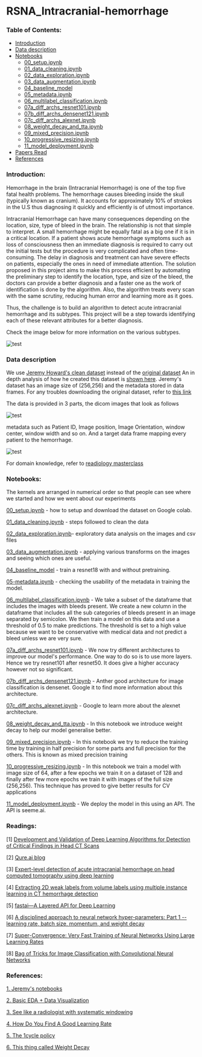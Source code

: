 # RSNA_Intracranial-hemorrhage

### Table of Contents:
- [Introduction](#intro)
- [Data description](#dd)
- [Notebooks](#nbs)
  * [00_setup.ipynb](https://github.com/dipam7/RSNA_Intracranial-hemorrhage/blob/master/nbs/00_setup.ipynb)
  * [01_data_cleaning.ipynb](https://github.com/dipam7/RSNA_Intracranial-hemorrhage/blob/master/nbs/01_data_cleaning.ipynb)
  * [02_data_exploration.ipynb](https://github.com/dipam7/RSNA_Intracranial-hemorrhage/blob/master/nbs/02_data_exploration.ipynb)
  * [03_data_augmentation.ipynb](https://github.com/dipam7/RSNA_Intracranial-hemorrhage/blob/master/nbs/03_data_augmentation.ipynb)
  * [04_baseline_model](https://github.com/dipam7/RSNA_Intracranial-hemorrhage/blob/master/nbs/04_baseline_model.ipynb)
  * [05_metadata.ipynb](https://github.com/dipam7/RSNA_Intracranial-hemorrhage/blob/master/nbs/05_metadata.ipynb)
  * [06_multilabel_classification.ipynb](https://github.com/dipam7/RSNA_Intracranial-hemorrhage/tree/master/nbs/06_multilabel_classification.ipynb)
  * [07a_diff_archs_resnet101.ipynb](https://github.com/dipam7/RSNA_Intracranial-hemorrhage/blob/master/nbs/07a_diff_archs_resnet101.ipynb)
  * [07b_diff_archs_densenet121.ipynb](https://github.com/dipam7/RSNA_Intracranial-hemorrhage/blob/master/nbs/07b_different_archs_densenet121.ipynb)
  * [07c_diff_archs_alexnet.ipynb](https://github.com/dipam7/RSNA_Intracranial-hemorrhage/blob/master/nbs/07c_diff_archs_alexnet.ipynb)
  * [08_weight_decay_and_tta.ipynb](https://github.com/dipam7/RSNA_Intracranial-hemorrhage/blob/master/nbs/08-weight_decay_and_tta.ipynb)
  * [09_mixed_precision.ipynb](https://github.com/dipam7/RSNA_Intracranial-hemorrhage/blob/master/nbs/09_mixed_precision.ipynb)
  * [10_progressive_resizing.ipynb](https://github.com/dipam7/RSNA_Intracranial-hemorrhage/blob/master/nbs/10_progressive_resizing.ipynb)
  * [11_model_deployment.ipynb](https://github.com/dipam7/RSNA_Intracranial-hemorrhage/blob/master/nbs/11_model_deployment.ipynb)
- [Papers Read](#pr)
- [References](#ref)

<a name='intro'></a>
### Introduction:

Hemorrhage in the brain (Intracranial Hemorrhage) is one of the top five fatal health problems. The hemorrhage causes bleeding inside the skull (typically known as cranium). It accounts for approximately 10% of strokes in the U.S thus diagnosing it quickly and efficiently is of utmost importance.

Intracranial Hemorrhage can have many consequences depending on the location, size, type of bleed in the brain. The relationship is not that simple to interpret. A small hemorrhage might be equally fatal as a big one if it is in a critical location. If a patient shows acute hemorrhage symptoms such as loss of consciousness then an immediate diagnosis is required to carry out the initial tests but the procedure is very complicated and often time-consuming. The delay in diagnosis and treatment can have severe effects on patients, especially the ones in need of immediate attention. The solution proposed in this project aims to make this process efficient by automating the preliminary step to identify the location, type, and size of the bleed, the doctors can provide a better diagnosis and a faster one as the work of identification is done by the algorithm. Also, the algorithm treats every scan with the same scrutiny, reducing human error and learning more as it goes.

Thus, the challenge is to build an algorithm to detect acute intracranial hemorrhage and its subtypes. This project will be a step towards identifying each of these relevant attributes for a better diagnosis.

Check the image below for more information on the various subtypes.

![test](https://github.com/dipam7/RSNA_Intracranial-hemorrhage/blob/master/images/subtypes.png)

<a name='dd'></a>
### Data description

We use [Jeremy Howard's clean dataset](https://www.kaggle.com/jhoward/rsna-hemorrhage-jpg) instead of the [original dataset](https://www.kaggle.com/c/rsna-intracranial-hemorrhage-detection/data) An in depth analysis of how he created this dataset is [shown here](https://www.kaggle.com/jhoward/cleaning-the-data-for-rapid-prototyping-fastai). Jeremy's dataset has an image size of (256,256) and the metadata stored in data frames. For any troubles downloading the original dataset, refer to [this link](https://www.kaggle.com/c/rsna-intracranial-hemorrhage-detection/discussion/109520)

The data is provided in 3 parts, the dicom images that look as follows

![test](https://github.com/dipam7/RSNA_Intracranial-hemorrhage/blob/master/images/data_sample.png)

metadata such as Patient ID, Image position, Image Orientation, window center, window width and so on. And a target data frame mapping every patient to the hemorrhage.

![test](https://github.com/dipam7/RSNA_Intracranial-hemorrhage/blob/master/images/sample_csv.png)


For domain knowledge, refer to [readiology masterclass](https://www.radiologymasterclass.co.uk/tutorials/ct/ct_acute_brain/ct_brain_cerebral_haemorrhage)

<a name='nbs'></a>
### Notebooks:

The kernels are arranged in numerical order so that people can see where we started and how we went about our experiments

[00_setup.ipynb](https://github.com/dipam7/RSNA_Intracranial-hemorrhage/blob/master/nbs/00_setup.ipynb) - how to setup and download the dataset on Google colab.

[01_data_cleaning.ipynb](https://github.com/dipam7/RSNA_Intracranial-hemorrhage/blob/master/nbs/01_data_cleaning.ipynb) - steps followed to clean the data

[02_data_exploration.ipynb](https://github.com/dipam7/RSNA_Intracranial-hemorrhage/blob/master/nbs/02_data_exploration.ipynb)- exploratory data analysis on the images and csv files

[03_data_augmentation.ipynb](https://github.com/dipam7/RSNA_Intracranial-hemorrhage/blob/master/nbs/03_data_augmentation.ipynb) - applying various transforms on the images and seeing which ones are useful.

[04_baseline_model](https://github.com/dipam7/RSNA_Intracranial-hemorrhage/blob/master/nbs/04_baseline_model.ipynb) - train a resnet18 with and without pretraining.

[05-metadata.ipynb](https://github.com/dipam7/RSNA_Intracranial-hemorrhage/blob/master/nbs/05_metadata.ipynb) - checking the usability of the metadata in training the model. 

[06_multilabel_classification.ipynb](https://github.com/dipam7/RSNA_Intracranial-hemorrhage/tree/master/nbs/06_multilabel_classification.ipynb) - We take a subset of the dataframe that includes the images with bleeds present. We create a new column in the dataframe that includes all the sub categories of bleeds present in an image separated by semicolon. We then train a model on this data and use a threshold of 0.5 to make predictions. The threshold is set to a high value because we want to be conservative with medical data and not predict a bleed unless we are very sure.

[07a_diff_archs_resnet101.ipynb](https://github.com/dipam7/RSNA_Intracranial-hemorrhage/blob/master/nbs/07a_diff_archs_resnet101.ipynb) - We now try different architectures to improve our model's performance. One way to do so is to use more layers. Hence we try resnet101 after resnet50. It does give a higher accuracy however not so significant.

[07b_diff_archs_densenet121.ipynb](https://github.com/dipam7/RSNA_Intracranial-hemorrhage/blob/master/nbs/07b_different_archs_densenet121.ipynb) - Anther good architecture for image classification is densenet. Google it to find more information about this architecture.

[07c_diff_archs_alexnet.ipynb](https://github.com/dipam7/RSNA_Intracranial-hemorrhage/blob/master/nbs/07c_diff_archs_alexnet.ipynb) - Google to learn more about the alexnet architecture.

[08_weight_decay_and_tta.ipynb](https://github.com/dipam7/RSNA_Intracranial-hemorrhage/blob/master/nbs/08-weight_decay_and_tta.ipynb) - In this notebook we introduce weight decay to help our model generalise better. 

[09_mixed_precision.ipynb](https://github.com/dipam7/RSNA_Intracranial-hemorrhage/blob/master/nbs/09_mixed_precision.ipynb) - In this notebook we try to reduce the training time by training in half precision for some parts and full precision for the others. This is known as mixed precision training

[10_progressive_resizing.ipynb](https://github.com/dipam7/RSNA_Intracranial-hemorrhage/blob/master/nbs/10_progressive_resizing.ipynb) - In this notebook we train a model with image size of 64, after a few epochs we train it on a dataset of 128 and finally after few more epochs we train it with images of the full size (256,256). This technique has proved to give better results for CV applications


[11_model_deployment.ipynb](https://github.com/dipam7/RSNA_Intracranial-hemorrhage/blob/master/nbs/11_model_deployment.ipynb) - We deploy the model in this using an API. The API is seeme.ai.

<a name='pr'></a>
### Readings:

[1] [Development and Validation of Deep Learning Algorithms for Detection of Critical Findings in Head CT Scans](https://arxiv.org/pdf/1803.05854.pdf)

[2] [Qure.ai blog](http://blog.qure.ai)

[3] [Expert-level detection of acute intracranial hemorrhage on head computed tomography using deep learning](https://www.pnas.org/content/116/45/22737)

[4] [Extracting 2D weak labels from volume labels using multiple instance learning in CT hemorrhage detection](https://arxiv.org/pdf/1911.05650.pdf)

[5] [fastai—A Layered API for Deep Learning](https://www.fast.ai/2020/02/13/fastai-A-Layered-API-for-Deep-Learning/)

[6] [A disciplined approach to neural network hyper-parameters: Part 1 -- learning rate, batch size, momentum, and weight decay](https://arxiv.org/abs/1803.09820)

[7] [Super-Convergence: Very Fast Training of Neural Networks Using Large Learning Rates](https://arxiv.org/abs/1708.07120)

[8] [Bag of Tricks for Image Classification with Convolutional Neural Networks](https://arxiv.org/abs/1812.01187)

<a name='ref'></a>
### References:

[1. Jeremy's notebooks](https://www.kaggle.com/c/rsna-intracranial-hemorrhage-detection/discussion/114214)

[2. Basic EDA + Data Visualization](https://www.kaggle.com/marcovasquez/basic-eda-data-visualization)

[3. See like a radiologist with systematic windowing](https://www.kaggle.com/dcstang/see-like-a-radiologist-with-systematic-windowing)

[4. How Do You Find A Good Learning Rate](https://sgugger.github.io/how-do-you-find-a-good-learning-rate.html)

[5. The 1cycle policy](https://sgugger.github.io/the-1cycle-policy.html)

[6. This thing called Weight Decay](https://towardsdatascience.com/this-thing-called-weight-decay-a7cd4bcfccab)
